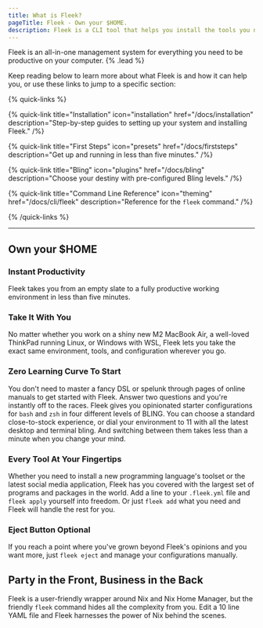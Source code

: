 ```yaml
---
title: What is Fleek?
pageTitle: Fleek - Own your $HOME.
description: Fleek is a CLI tool that helps you install the tools you need to be productive quickly.
---
```


Fleek is an all-in-one management system for everything you need to be productive on your computer. {% .lead %}

Keep reading below to learn more about what Fleek is and how it can help you, or use these links to jump to a specific section:

{% quick-links %}

{% quick-link title="Installation" icon="installation" href="/docs/installation" description="Step-by-step guides to setting up your system and installing Fleek." /%}

{% quick-link title="First Steps" icon="presets" href="/docs/firststeps" description="Get up and running in less than five minutes." /%}

{% quick-link title="Bling" icon="plugins" href="/docs/bling" description="Choose your destiny with pre-configured Bling levels." /%}

{% quick-link title="Command Line Reference" icon="theming" href="/docs/cli/fleek" description="Reference for the `fleek` command." /%}

{% /quick-links %}

---

## Own your $HOME

### Instant Productivity

Fleek takes you from an empty slate to a fully productive working environment in less than five minutes.

### Take It With You

No matter whether you work on a shiny new M2 MacBook Air, a well-loved ThinkPad running Linux, or Windows with WSL, Fleek lets you take the exact same environment, tools, and configuration wherever you go.

### Zero Learning Curve To Start

You don't need to master a fancy DSL or spelunk through pages of online manuals to get started with Fleek. Answer two questions and you're instantly off to the races. Fleek gives you opinionated starter configurations for `bash` and `zsh` in four different levels of BLING. You can choose a standard close-to-stock experience, or dial your environment to 11 with all the latest desktop and terminal bling. And switching between them takes less than a minute when you change your mind.

### Every Tool At Your Fingertips

Whether you need to install a new programming language's toolset or the latest social media application, Fleek has you covered with the largest set of programs and packages in the world. Add a line to your `.fleek.yml` file and `fleek apply` yourself into freedom. Or just `fleek add` what you need and Fleek will handle the rest for you. 

### Eject Button Optional

If you reach a point where you've grown beyond Fleek's opinions and you want more, just `fleek eject` and manage your configurations manually.

## Party in the Front, Business in the Back

Fleek is a user-friendly wrapper around Nix and Nix Home Manager, but the friendly `fleek` command hides all the complexity from you. Edit a 10 line YAML file and Fleek harnesses the power of Nix behind the scenes.
